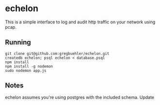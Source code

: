echelon
=======

This is a simple interface to log and audit http traffic on your network using pcap.

Running
-------

    git clone git@github.com:gregbuehler/echelon.git
    createdb echelon; psql echelon < database.psql
    npm install
    npm install -g nodemon
    sudo nodemon app.js

Notes
-----

echelon assumes you're using postgres with the included schema. Update